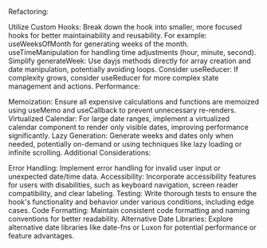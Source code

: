 Refactoring:

Utilize Custom Hooks: Break down the hook into smaller, more focused hooks for better maintainability and reusability. For example:
useWeeksOfMonth for generating weeks of the month.
useTimeManipulation for handling time adjustments (hour, minute, second).
Simplify generateWeek: Use dayjs methods directly for array creation and date manipulation, potentially avoiding loops.
Consider useReducer: If complexity grows, consider useReducer for more complex state management and actions.
Performance:

Memoization: Ensure all expensive calculations and functions are memoized using useMemo and useCallback to prevent unnecessary re-renders.
Virtualized Calendar: For large date ranges, implement a virtualized calendar component to render only visible dates, improving performance significantly.
Lazy Generation: Generate weeks and dates only when needed, potentially on-demand or using techniques like lazy loading or infinite scrolling.
Additional Considerations:

Error Handling: Implement error handling for invalid user input or unexpected date/time data.
Accessibility: Incorporate accessibility features for users with disabilities, such as keyboard navigation, screen reader compatibility, and clear labeling.
Testing: Write thorough tests to ensure the hook's functionality and behavior under various conditions, including edge cases.
Code Formatting: Maintain consistent code formatting and naming conventions for better readability.
Alternative Date Libraries: Explore alternative date libraries like date-fns or Luxon for potential performance or feature advantages.
